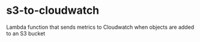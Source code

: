 # s3-to-cloudwatch
Lambda function that sends metrics to Cloudwatch when objects are added to an S3 bucket
